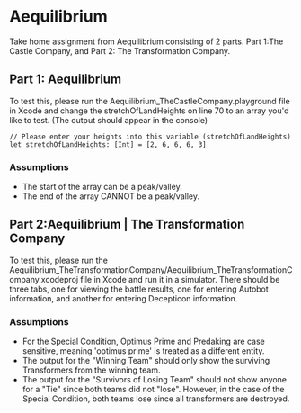 # Aequilibrium

Take home assignment from Aequilibrium consisting of 2 parts. Part 1: ​The​ ​Castle​ ​Company, and Part 2: ​The​ ​Transformation​ ​Company.

## Part 1: Aequilibrium​

To test this, please run the Aequilibrium_TheCastleCompany.playground file in Xcode and change the stretchOfLandHeights on line 70 to an array you'd like to test. (The output should appear in the console)

```
// Please enter your heights into this variable (stretchOfLandHeights)
let stretchOfLandHeights: [Int] = [2, 6, 6, 6, 3]
```

### Assumptions

* The start of the array can be a peak/valley.
* The end of the array CANNOT be a peak/valley.


## Part 2: ​Aequilibrium​ ​|​ ​The​ ​Transformation​ ​Company

To test this, please run the Aequilibrium_TheTransformationCompany/Aequilibrium_TheTransformationCompany.xcodeproj file in Xcode and run it in a simulator.
There should be three tabs, one for viewing the battle results, one for entering Autobot information, and another for entering Decepticon information.

### Assumptions

* For the Special Condition, Optimus Prime and Predaking are case sensitive, meaning 'optimus prime' is treated as a different entity.
* The output for the "Winning Team" should only show the surviving Transformers from the winning team.
* The output for the "Survivors of Losing Team" should not show anyone for a "Tie" since both teams did not "lose". However, in the case of the Special Condition, both teams lose since all transformers are destroyed.